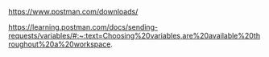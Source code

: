 https://www.postman.com/downloads/


https://learning.postman.com/docs/sending-requests/variables/#:~:text=Choosing%20variables,are%20available%20throughout%20a%20workspace.
